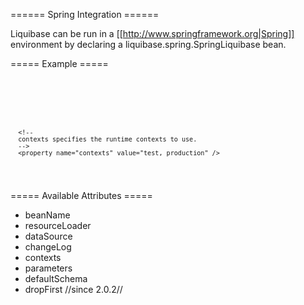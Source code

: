 ====== Spring Integration ======

Liquibase can be run in a [[http://www.springframework.org|Spring]] environment by declaring a liquibase.spring.SpringLiquibase bean.



===== Example =====

<code xml>
<bean id="liquibase" class="liquibase.integration.spring.SpringLiquibase">
      <property name="dataSource" ref="myDataSource" />
      <property name="changeLog" value="classpath:db-changelog.xml" />

      <!--
      contexts specifies the runtime contexts to use.
      -->
      <property name="contexts" value="test, production" />
 </bean>
</code>


===== Available Attributes =====

  * beanName
  * resourceLoader
  * dataSource
  * changeLog
  * contexts
  * parameters
  * defaultSchema
  * dropFirst //since 2.0.2//